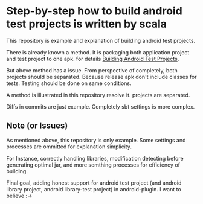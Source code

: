 Step-by-step how to build android test projects is written by scala
=====

This repository is example and explanation of building android test projects.

There is already known a method. It is packaging both application project and test project to one apk. for details [Building Android Test Projects](https://github.com/jberkel/android-plugin/wiki/Building-Android-Test-Projects).

But above method has a issue. From perspective of completely, both projects should be separated. Because release apk don't include classes for tests. Testing should be done on same conditions.

A method is illustrated in this repository resolve it. projects are separated.

Diffs in commits are just example. Completely sbt settings is more complex.

Note (or Issues)
-----

As mentioned above, this repository is only example. Some settings and processes are ommitted for explanation simplicity.

For Instance, correctly handling libraries, modification detecting before generating optimal jar, and more somthing processes for efficiency of building.

Final goal, adding honest support for android test project (and android library project, android library-test project) in android-plugin. I want to believe :->
